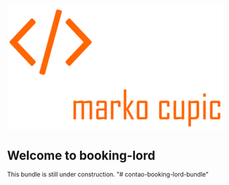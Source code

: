 ![Alt text](src/Resources/public/logo.png?raw=true "logo")


# Welcome to booking-lord
This bundle is still under construction.
"# contao-booking-lord-bundle" 
